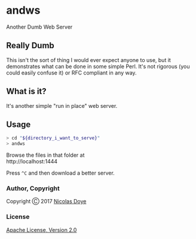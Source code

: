 # andws

Another Dumb Web Server

## Really Dumb

This isn't the sort of thing I would ever expect anyone to use, but it demonstrates what can be done in some simple Perl. It's not rigorous (you could easily confuse it) or RFC compliant in any way.

## What is it?

It's another simple "run in place" web server.

## Usage

```bash
> cd "${directory_i_want_to_serve}"
> andws
```

Browse the files in that folder at<br/>
http://localhost:1444


Press `^C` and then download a better server.

### Author, Copyright

Copyright &#x24B8; 2017 [Nicolas Doye](https://worldofnic.org)

### License

[Apache License, Version 2.0](https://opensource.org/licenses/Apache-2.0)
